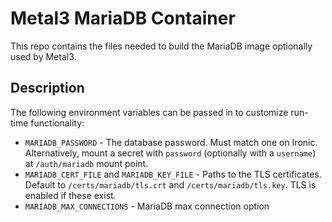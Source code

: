 # Metal3 MariaDB Container

This repo contains the files needed to build the MariaDB image optionally used
by Metal3.

## Description

The following environment variables can be passed in to customize run-time
functionality:

- `MARIADB_PASSWORD` - The database password. Must match one on Ironic.
   Alternatively, mount a secret with `password` (optionally with a `username`)
   at `/auth/mariadb` mount point.
- `MARIADB_CERT_FILE` and `MARIADB_KEY_FILE` - Paths to the TLS certificates.
   Default to `/certs/mariadb/tls.crt` and `/certs/mariadb/tls.key`.
   TLS is enabled if these exist.
- `MARIADB_MAX_CONNECTIONS` - MariaDB max connection option
